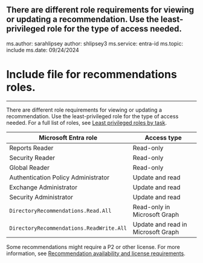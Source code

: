 There are different role requirements for viewing or updating a recommendation. Use the least-privileged role for the type of access needed.
---
ms.author: sarahlipsey
author: shlipsey3
ms.service: entra-id
ms.topic: include
ms.date: 09/24/2024
# Include file for recommendations roles.
---

There are different role requirements for viewing or updating a recommendation. Use the least-privileged role for the type of access needed. For a full list of roles, see [Least privileged roles by task](../identity/role-based-access-control/delegate-by-task.md#monitoring---recommendations).

| Microsoft Entra role | Access type |
|---- |---- |
| Reports Reader | Read-only |
| Security Reader | Read-only |
| Global Reader | Read-only |
| Authentication Policy Administrator | Update and read |
| Exchange Administrator | Update and read |
| Security Administrator | Update and read |
| `DirectoryRecommendations.Read.All` | Read-only in Microsoft Graph |
| `DirectoryRecommendations.ReadWrite.All` | Update and read in Microsoft Graph |

Some recommendations might require a P2 or other license. For more information, see [Recommendation availability and license requirements](../identity/monitoring-health/overview-recommendations.md#recommendation-availability-and-license-requirements).